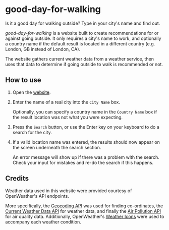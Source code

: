 # good-day-for-walking
 Is it a good day for walking outside? Type in your city's name and find out.


_good-day-for-walking_ is a website built to create recommendations for or against going outside. It only requires a city's name to work, and optionally a country name if the default result is located in a different country (e.g. London, GB instead of London, CA).

The website gathers current weather data from a weather service, then uses that data to determine if going outside to walk is recommended or not.

## How to use

1. Open the [website](https://colorfulmulberry.github.io/good-day-for-walking/).
   
2. Enter the name of a real city into the `City Name` box.
   
   Optionally, you can specify a country name in the `Country Name` box if the result location was not what you were expecting.

3. Press the `Search` button, or use the Enter key on your keyboard to do a search for the city.

4. If a valid location name was entered, the results should now appear on the screen underneath the search section.

   An error message will show up if there was a problem with the search. Check your input for mistakes and re-do the search if this happens.

## Credits

Weather data used in this website were provided courtesy of OpenWeather's API endpoints.

More specifically, the [Geocoding API](https://openweathermap.org/api/geocoding-api) was used for finding co-ordinates, the [Current Weather Data API](https://openweathermap.org/current) for weather data, and finally the [Air Pollution API](https://openweathermap.org/api/air-pollution) for air quality data. Additionally, OpenWeather's [Weather Icons](https://openweathermap.org/weather-conditions) were used to accompany each weather condition. 

